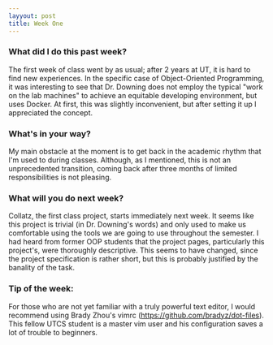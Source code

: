 ```yaml
---
layyout: post
title: Week One
---
```

### What did I do this past week?
The first week of class went by as usual; after 2 years at UT, it is hard to find new experiences. In the specific case of Object-Oriented Programming, it was interesting to see that Dr. Downing does not employ the typical "work on the lab machines" to achieve an equitable developing environment, but uses Docker. At first, this was slightly inconvenient, but after setting it up I appreciated the concept.
### What's in your way?
My main obstacle at the moment is to get back in the academic rhythm that I'm used to during classes. Although, as I mentioned, this is not an unprecedented transition, coming back after three months of limited responsibilities is not pleasing.
### What will you do next week?
Collatz, the first class project, starts immediately next week. It seems like this project is trivial (in Dr. Downing's words) and only used to make us comfortable using the tools we are going to use throughout the semester. I had heard from former OOP students that the project pages, particularly this project's, were thoroughly descriptive. This seems to have changed, since the project specification is rather short, but this is probably justified by the banality of the task.
### Tip of the week:
For those who are not yet familiar with a truly powerful text editor, I would recommend using Brady Zhou's vimrc (https://github.com/bradyz/dot-files). This fellow UTCS student is a master vim user and his configuration saves a lot of trouble to beginners.
